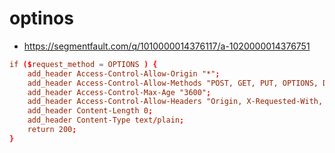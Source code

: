 # optinos 
- https://segmentfault.com/q/1010000014376117/a-1020000014376751

```conf
if ($request_method = OPTIONS ) {
    add_header Access-Control-Allow-Origin "*";
    add_header Access-Control-Allow-Methods "POST, GET, PUT, OPTIONS, DELETE";
    add_header Access-Control-Max-Age "3600";
    add_header Access-Control-Allow-Headers "Origin, X-Requested-With, Content-Type, Accept, Authorization";
    add_header Content-Length 0;
    add_header Content-Type text/plain;
    return 200;
}
```
